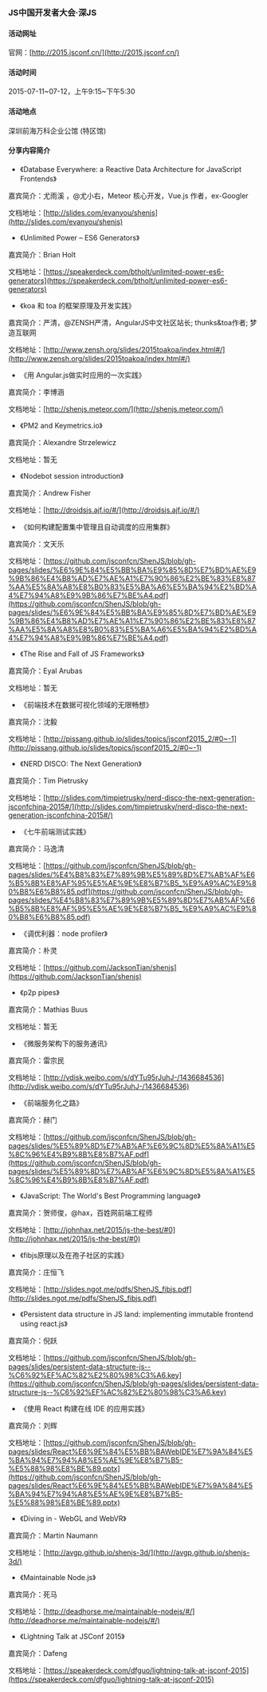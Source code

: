 ### JS中国开发者大会·深JS

#### 活动网址

官网：[http://2015.jsconf.cn/](http://2015.jsconf.cn/)

#### 活动时间

2015-07-11\~07-12，上午9:15\~下午5:30

#### 活动地点

深圳前海万科企业公馆 (特区馆)

#### 分享内容简介

- 《Database Everywhere: a Reactive Data Architecture for JavaScript Frontends》

嘉宾简介：尤雨溪 ，@尤小右，Meteor 核心开发，Vue.js 作者，ex-Googler

文档地址：[http://slides.com/evanyou/shenjs](http://slides.com/evanyou/shenjs)

- 《Unlimited Power – ES6 Generators》

嘉宾简介：Brian Holt

文档地址：[https://speakerdeck.com/btholt/unlimited-power-es6-generators](https://speakerdeck.com/btholt/unlimited-power-es6-generators)

- 《koa 和 toa 的框架原理及开发实践》

嘉宾简介：严清，@ZENSH严清，AngularJS中文社区站长; thunks&toa作者; 梦造互联网

文档地址：[http://www.zensh.org/slides/2015toakoa/index.html#/](http://www.zensh.org/slides/2015toakoa/index.html#/)

- 《用 Angular.js做实时应用的一次实践》

嘉宾简介：李博涵

文档地址：[http://shenjs.meteor.com/](http://shenjs.meteor.com/)

- 《PM2 and Keymetrics.io》

嘉宾简介：Alexandre Strzelewicz

文档地址：暂无

- 《Nodebot session introduction》

嘉宾简介：Andrew Fisher

文档地址：[http://droidsjs.ajf.io/#/](http://droidsjs.ajf.io/#/)

- 《如何构建配置集中管理且自动调度的应用集群》

嘉宾简介：文天乐

文档地址：[https://github.com/jsconfcn/ShenJS/blob/gh-pages/slides/%E6%9E%84%E5%BB%BA%E9%85%8D%E7%BD%AE%E9%9B%86%E4%B8%AD%E7%AE%A1%E7%90%86%E2%BE%83%E8%87%AA%E5%8A%A8%E8%B0%83%E5%BA%A6%E5%BA%94%E2%BD%A4%E7%94%A8%E9%9B%86%E7%BE%A4.pdf](https://github.com/jsconfcn/ShenJS/blob/gh-pages/slides/%E6%9E%84%E5%BB%BA%E9%85%8D%E7%BD%AE%E9%9B%86%E4%B8%AD%E7%AE%A1%E7%90%86%E2%BE%83%E8%87%AA%E5%8A%A8%E8%B0%83%E5%BA%A6%E5%BA%94%E2%BD%A4%E7%94%A8%E9%9B%86%E7%BE%A4.pdf)

- 《The Rise and Fall of JS Frameworks》

嘉宾简介：Eyal Arubas

文档地址：暂无

- 《前端技术在数据可视化领域的无限畅想》

嘉宾简介：沈毅

文档地址：[http://pissang.github.io/slides/topics/jsconf2015_2/#0~-1](http://pissang.github.io/slides/topics/jsconf2015_2/#0~-1)

- 《NERD DISCO: The Next Generation》

嘉宾简介：Tim Pietrusky

文档地址：[http://slides.com/timpietrusky/nerd-disco-the-next-generation-jsconfchina-2015#/](http://slides.com/timpietrusky/nerd-disco-the-next-generation-jsconfchina-2015#/)

- 《七牛前端测试实践》

嘉宾简介：马逸清

文档地址：[https://github.com/jsconfcn/ShenJS/blob/gh-pages/slides/%E4%B8%83%E7%89%9B%E5%89%8D%E7%AB%AF%E6%B5%8B%E8%AF%95%E5%AE%9E%E8%B7%B5_%E9%A9%AC%E9%80%B8%E6%B8%85.pdf](https://github.com/jsconfcn/ShenJS/blob/gh-pages/slides/%E4%B8%83%E7%89%9B%E5%89%8D%E7%AB%AF%E6%B5%8B%E8%AF%95%E5%AE%9E%E8%B7%B5_%E9%A9%AC%E9%80%B8%E6%B8%85.pdf)

- 《调优利器：node profiler》

嘉宾简介：朴灵

文档地址：[https://github.com/JacksonTian/shenjs](https://github.com/JacksonTian/shenjs)

- 《p2p pipes》

嘉宾简介：Mathias Buus

文档地址：暂无

- 《微服务架构下的服务通讯》

嘉宾简介：雷宗民

文档地址：[http://vdisk.weibo.com/s/dYTu95rJuhJ-/1436684536](http://vdisk.weibo.com/s/dYTu95rJuhJ-/1436684536)

- 《前端服务化之路》

嘉宾简介：赫门

文档地址：[https://github.com/jsconfcn/ShenJS/blob/gh-pages/slides/%E5%89%8D%E7%AB%AF%E6%9C%8D%E5%8A%A1%E5%8C%96%E4%B9%8B%E8%B7%AF.pdf](https://github.com/jsconfcn/ShenJS/blob/gh-pages/slides/%E5%89%8D%E7%AB%AF%E6%9C%8D%E5%8A%A1%E5%8C%96%E4%B9%8B%E8%B7%AF.pdf)

- 《JavaScript: The World's Best Programming language》

嘉宾简介：贺师俊，@hax，百姓网前端工程师

文档地址：[http://johnhax.net/2015/js-the-best/#0](http://johnhax.net/2015/js-the-best/#0)

- 《fibjs原理以及在孢子社区的实践》

嘉宾简介：庄恒飞

文档地址：[http://slides.ngot.me/pdfs/ShenJS_fibjs.pdf](http://slides.ngot.me/pdfs/ShenJS_fibjs.pdf)

- 《Persistent data structure in JS land: implementing immutable frontend using react.js》

嘉宾简介：倪跃

文档地址：[https://github.com/jsconfcn/ShenJS/blob/gh-pages/slides/persistent-data-structure-js--%C6%92%EF%AC%82%E2%80%98%C3%A6.key](https://github.com/jsconfcn/ShenJS/blob/gh-pages/slides/persistent-data-structure-js--%C6%92%EF%AC%82%E2%80%98%C3%A6.key)

- 《使用 React 构建在线 IDE 的应用实践》

嘉宾简介：刘辉

文档地址：[https://github.com/jsconfcn/ShenJS/blob/gh-pages/slides/React%E6%9E%84%E5%BB%BAWebIDE%E7%9A%84%E5%BA%94%E7%94%A8%E5%AE%9E%E8%B7%B5-%E5%88%98%E8%BE%89.pptx](https://github.com/jsconfcn/ShenJS/blob/gh-pages/slides/React%E6%9E%84%E5%BB%BAWebIDE%E7%9A%84%E5%BA%94%E7%94%A8%E5%AE%9E%E8%B7%B5-%E5%88%98%E8%BE%89.pptx)

- 《Diving in - WebGL and WebVR》

嘉宾简介：Martin Naumann

文档地址：[http://avgp.github.io/shenjs-3d/](http://avgp.github.io/shenjs-3d/)

- 《Maintainable Node.js》

嘉宾简介：死马

文档地址：[http://deadhorse.me/maintainable-nodejs/#/](http://deadhorse.me/maintainable-nodejs/#/)

- 《Lightning Talk at JSConf 2015》

嘉宾简介：Dafeng

文档地址：[https://speakerdeck.com/dfguo/lightning-talk-at-jsconf-2015](https://speakerdeck.com/dfguo/lightning-talk-at-jsconf-2015)
